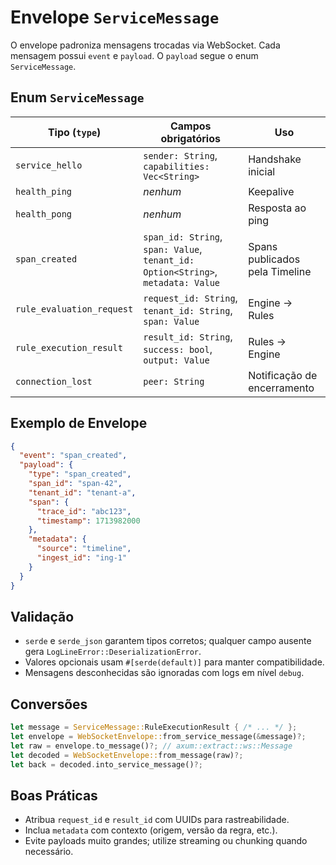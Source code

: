 # Envelope `ServiceMessage`

O envelope padroniza mensagens trocadas via WebSocket. Cada mensagem possui `event` e `payload`. O `payload` segue o enum `ServiceMessage`.

## Enum `ServiceMessage`

| Tipo (`type`) | Campos obrigatórios | Uso |
| ------------- | ------------------- | --- |
| `service_hello` | `sender: String`, `capabilities: Vec<String>` | Handshake inicial |
| `health_ping` | *nenhum* | Keepalive |
| `health_pong` | *nenhum* | Resposta ao ping |
| `span_created` | `span_id: String`, `span: Value`, `tenant_id: Option<String>`, `metadata: Value` | Spans publicados pela Timeline |
| `rule_evaluation_request` | `request_id: String`, `tenant_id: String`, `span: Value` | Engine → Rules |
| `rule_execution_result` | `result_id: String`, `success: bool`, `output: Value` | Rules → Engine |
| `connection_lost` | `peer: String` | Notificação de encerramento |

## Exemplo de Envelope

```json
{
  "event": "span_created",
  "payload": {
    "type": "span_created",
    "span_id": "span-42",
    "tenant_id": "tenant-a",
    "span": {
      "trace_id": "abc123",
      "timestamp": 1713982000
    },
    "metadata": {
      "source": "timeline",
      "ingest_id": "ing-1"
    }
  }
}
```

## Validação

- `serde` e `serde_json` garantem tipos corretos; qualquer campo ausente gera `LogLineError::DeserializationError`.
- Valores opcionais usam `#[serde(default)]` para manter compatibilidade.
- Mensagens desconhecidas são ignoradas com logs em nível `debug`.

## Conversões

```rust
let message = ServiceMessage::RuleExecutionResult { /* ... */ };
let envelope = WebSocketEnvelope::from_service_message(&message)?;
let raw = envelope.to_message()?; // axum::extract::ws::Message
let decoded = WebSocketEnvelope::from_message(raw)?;
let back = decoded.into_service_message()?;
```

## Boas Práticas

- Atribua `request_id` e `result_id` com UUIDs para rastreabilidade.
- Inclua `metadata` com contexto (origem, versão da regra, etc.).
- Evite payloads muito grandes; utilize streaming ou chunking quando necessário.
